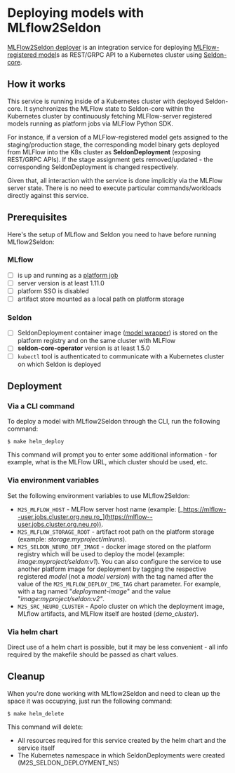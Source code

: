 # Deploying models with MLflow2Seldon

[MLFlow2Seldon deployer](https://github.com/neuro-inc/mlops-k8s-mlflow2seldon) is an integration service for deploying [MLFlow-registered model](https://www.mlflow.org/docs/latest/model-registry.html)s as REST/GRPC API to a Kubernetes cluster using [Seldon-core](https://www.seldon.io/tech/products/core/).

## How it works

This service is running inside of a Kubernetes cluster with deployed Seldon-core. It synchronizes the MLFlow state to Seldon-core within the Kubernetes cluster by continuously fetching MLFlow-server registered models running as platform jobs via MLFlow Python SDK.

For instance, if a version of a MLFlow-registered model gets assigned to the staging/production stage, the corresponding model binary gets deployed from MLFlow into the K8s cluster as **SeldonDeployment** (exposing REST/GRPC APIs). If the stage assignment gets removed/updated - the corresponding SeldonDeployment is changed respectively.

Given that, all interaction with the service is done implicitly via the MLFlow server state. There is no need to execute particular commands/workloads directly against this service.

## Prerequisites

Here's the setup of MLflow and Seldon you need to have before running MLflow2Seldon:

### MLflow

* [ ] is up and running as a [platform job](https://github.com/neuro-actions/mlflow)
* [ ] server version is at least 1.11.0
* [ ] platform SSO is disabled
* [ ] artifact store mounted as a local path on platform storage

### Seldon

* [ ] SeldonDeployment container image ([model wrapper](https://docs.seldon.io/projects/seldon-core/en/stable/python/python\_wrapping\_docker.html)) is stored on the platform registry and on the same cluster with MLFlow
* [ ] **seldon-core-operator** version is at least 1.5.0
* [ ] `kubectl` tool is authenticated to communicate with a Kubernetes cluster on which Seldon is deployed

## Deployment

### Via a CLI command

To deploy a model with MLflow2Seldon through the CLI, run the following command:

```
$ make helm_deploy
```

This command will prompt you to enter some additional information - for example, what is the MLFlow URL, which cluster should be used, etc.&#x20;

### Via environment variables

Set the following environment variables to use MLflow2Seldon:

* `M2S_MLFLOW_HOST` - MLFlow server host name (example: [_https://mlflow--user.jobs.cluster.org.neu.ro_](https://mlflow--user.jobs.cluster.org.neu.ro)).
* `M2S_MLFLOW_STORAGE_ROOT` - artifact root path on the platform storage (example: _storage:myproject/mlruns_).
* `M2S_SELDON_NEURO_DEF_IMAGE` - docker image stored on the platform registry  which will be used to deploy the model (example: _image:myproject/seldon:v1_). You can also configure the service to use another platform image for deployment by tagging the respective registered _model_ (not a _model version_) with the tag named after the value of the `M2S_MLFLOW_DEPLOY_IMG_TAG` chart parameter. For example, with a tag named "_deployment-image_" and the value "_image:myproject/seldon:v2"_.
* `M2S_SRC_NEURO_CLUSTER` - Apolo cluster on which the deployment image, MLflow artifacts, and MLFlow itself are hosted (_demo\_cluster_).

### Via helm chart

Direct use of a helm chart is possible, but it may be less convenient - all info required by the makefile should be passed as chart values.

## Cleanup

When you're done working with MLflow2Seldon and need to clean up the space it was occupying, just run the following command:

```
$ make helm_delete
```

&#x20;This command will delete:

* All resources required for this service created by the helm chart and the service itself
* The Kubernetes namespace in which SeldonDeployments were created (M2S\_SELDON\_DEPLOYMENT\_NS)
